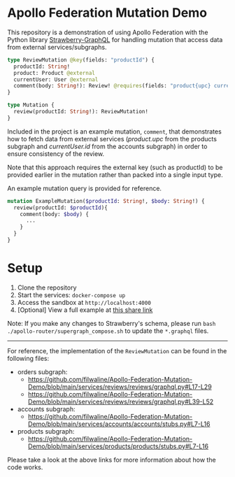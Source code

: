 # Apollo Federation Mutation Demo


This repository is a demonstration of using Apollo Federation with the Python library [Strawberry-GraphQL](https://strawberry.rocks/) for handling mutation that access data from external services/subgraphs.

```graphql
type ReviewMutation @key(fields: "productId") {
  productId: String!
  product: Product @external
  currentUser: User @external
  comment(body: String!): Review! @requires(fields: "product{upc} currentUser{id}")
}

type Mutation {
  review(productId: String!): ReviewMutation!
}
```

Included in the project is an example mutation, `comment`, that demonstrates how to fetch data from external services (*product.upc* from the products subgraph and *currentUser.id* from the accounts subgraph) in order to ensure consistency of the review.

Note that this approach requires the external key (such as productId) to be provided earlier in the mutation rather than packed into a single input type.

An example mutation query is provided for reference.


```graphql
mutation ExampleMutation($productId: String!, $body: String!) {
  review(productId: $productId){
    comment(body: $body) {
      ...
    }
  }
}
```

# Setup
1. Clone the repository
2. Start the services: `docker-compose up`
3. Access the sandbox at `http://localhost:4000`
4. [Optional] View a full example at [this share link](http://localhost:4000/?explorerURLState=N4IgJg9gxgrgtgUwHYBcQC4RxighigSwiQAIAZCAcwKQAoASGAZwQCcldF0SBlFVmpQCEAShLAAOqRIAbKjVrM2HLiUYt2nBGMnSSJAmCn79KhMZNLNiCwF8p9pFKkBHGGwCeJWK1bIUAKoa4haIIXoGRhFmFvpWMdKOjs5I2HiExCQAogAenAAOMggAsjj4RHT0%2BawQYDBQKACSYNx8AkjCADRqAEa1Hq38gqLh%2Bn4AbgQIAO601bX1TS1q83UNzSK6Jt4QcIiotH1gA739OrEmhhf6Rx7XJKuLo9smCS8mE1PTTM-v%2Brg4AAWEFYvz%2Bpi0922jnBN36UJIMJeSP0SKSIE6IHGuAEuB6RSYGBAWxIEhAtzJ3DJSAgKBIPVwYCEZM6FjJj3WRgwpJAAEYWWyQPFIdyyQABRm4AVIWwgWxAA)

Note: If you make any changes to Strawberry's schema, please run `bash ./apollo-router/supergraph_compose.sh` to update the `*.graphql` files.



---

For reference, the implementation of the `ReviewMutation` can be found in the following files:

- orders subgraph:
  - https://github.com/filwaline/Apollo-Federation-Mutation-Demo/blob/main/services/reviews/reviews/graphql.py#L17-L29
  - https://github.com/filwaline/Apollo-Federation-Mutation-Demo/blob/main/services/reviews/reviews/graphql.py#L39-L52
- accounts subgraph:
  - https://github.com/filwaline/Apollo-Federation-Mutation-Demo/blob/main/services/accounts/accounts/stubs.py#L7-L16
- products subgraph:
  - https://github.com/filwaline/Apollo-Federation-Mutation-Demo/blob/main/services/products/products/stubs.py#L7-L16

Please take a look at the above links for more information about how the code works.


